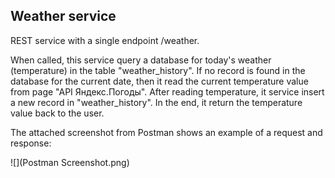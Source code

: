 ## Weather service

REST service with a single endpoint /weather.

When called, this service query a database for today's weather (temperature) in the table "weather_history". If no record is found in the database for the current date, then it read the current temperature value from page "API Яндекс.Погоды".
After reading temperature, it service insert a new record in "weather_history". In the end, it return the temperature value back to the user.

The attached screenshot from Postman shows an example of a request and response:

![](Postman Screenshot.png)